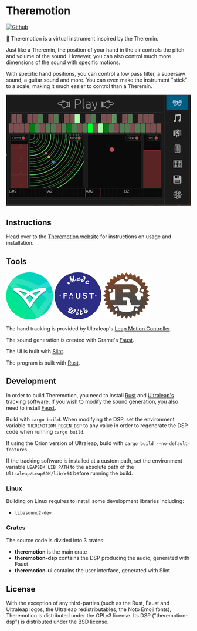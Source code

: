 # Theremotion

[![Github](https://img.shields.io/badge/github-plule%2Ftheremotion-8da0cb?style=flat-square)](https://github.com/plule/leaprs)

👐 Theremotion is a virtual instrument inspired by the Theremin.

Just like a Theremin, the position of your hand in the air controls the pitch
and volume of the sound. However, you can also control much more dimensions of
the sound with specific motions.

With specific hand positions, you can control a low pass filter, a supersaw
sound, a guitar sound and more. You can even make the instrument "stick" to a
scale, making it much easier to control than a Theremin.

![Screenshot](./site/doc/capture.png)

## Instructions

Head over to the [Theremotion website](https://plule.github.io/theremotion/) for
instructions on usage and installation.

## Tools

[![Leap Motion Controller](site/doc/ultraleap.png)](https://www.ultraleap.com/product/leap-motion-controller/) [![Faust](site/doc/faust.png)]((https://faust.grame.fr/)) [![Rust](site/doc/rust.png)](https://www.rust-lang.org)

The hand tracking is provided by Ultraleap's [Leap Motion Controller](https://www.ultraleap.com/product/leap-motion-controller/).

The sound generation is created with Grame's [Faust](https://faust.grame.fr/).

The UI is built with [Slint](https://slint.dev).

The program is built with [Rust](https://www.rust-lang.org).

## Development

In order to build Theremotion, you need to install
[Rust](https://www.rust-lang.org) and [Ultraleap's tracking
software](https://developer.leapmotion.com/tracking-software-download). If you
wish to modify the sound generation, you also need to install
[Faust](https://faust.grame.fr/).

Build with `cargo build`. When modifying the DSP, set the environment variable
`THEREMOTION_REGEN_DSP` to any value in order to regenerate the DSP code when
running `cargo build`.

If using the Orion version of Ultraleap, build with `cargo build
--no-default-features`.

If the tracking software is installed at a custom path, set the environment
variable `LEAPSDK_LIB_PATH` to the absolute path of the
`Ultraleap/LeapSDK/lib/x64` before running the build.

### Linux

Building on Linux requires to install some development libraries including:

- `libasound2-dev`

### Crates

The source code is divided into 3 crates:

- **theremotion** is the main crate
- **theremotion-dsp** contains the DSP producing the audio, generated with Faust
- **theremotion-ui** contains the user interface, generated with Slint

## License

With the exception of any third-parties (such as the Rust, Faust and Ultraleap
logos, the Ultraleap redistributables, the Noto Emoji fonts), Theremotion is
distributed under the GPLv3 license. Its DSP ("theremotion-dsp") is distributed
under the BSD license.
